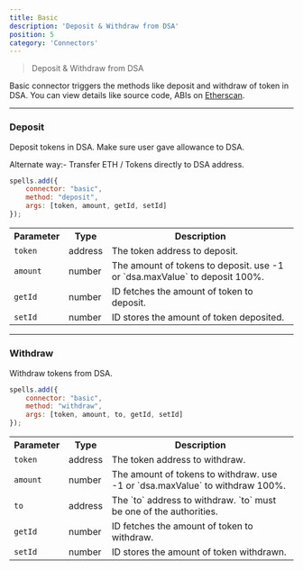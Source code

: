 ```yaml
---
title: Basic
description: 'Deposit & Withdraw from DSA'
position: 5
category: 'Connectors'
---
```

> Deposit & Withdraw from DSA

Basic connector triggers the methods like deposit and withdraw of token in DSA. You can view details like source code, ABIs on [Etherscan](https://etherscan.io/address/0x9370236a085A99Aa359f4bD2f0424b8c3bf25C99#code).

---

### Deposit

Deposit tokens in DSA. Make sure user gave allowance to DSA.

Alternate way:- Transfer ETH / Tokens directly to DSA address.

```javascript
spells.add({
    connector: "basic",
    method: "deposit",
    args: [token, amount, getId, setId]
});
```

<table class="table">
  <tr>
    <th>Parameter</th>
    <th>Type</th> 
    <th>Description</th>
  </tr>
  <tr>
    <td><code>token</code></td>
    <td>address</td>
    <td>The token address to deposit.</td>
  <tr>
  <tr>
    <td><code>amount</code></td>
    <td>number</td>
    <td>The amount of tokens to deposit. use -1 or `dsa.maxValue` to deposit 100%.</td>
  <tr>
  <tr>
    <td><code>getId</code></td>
    <td>number</td>
    <td>ID fetches the amount of token to deposit.</td>
  <tr>
  <tr>
    <td><code>setId</code></td>
    <td>number</td>
    <td>ID stores the amount of token deposited.</td>
  <tr>
</table>

---

### Withdraw

Withdraw tokens from DSA.

```javascript
spells.add({
    connector: "basic",
    method: "withdraw",
    args: [token, amount, to, getId, setId]
});
```

<table class="table">
  <tr>
    <th>Parameter</th>
    <th>Type</th> 
    <th>Description</th>
  </tr>
  <tr>
    <td><code>token</code></td>
    <td>address</td>
    <td>The token address to withdraw.</td>
  <tr>
  <tr>
    <td><code>amount</code></td>
    <td>number</td>
    <td>The amount of tokens to withdraw. use -1 or `dsa.maxValue` to withdraw 100%.</td>
  <tr>
  <tr>
    <td><code>to</code></td>
    <td>address</td>
    <td>The `to` address to withdraw. `to` must be one of the authorities.</td>
  <tr>
  <tr>
    <td><code>getId</code></td>
    <td>number</td>
    <td>ID fetches the amount of token to withdraw.</td>
  <tr>
  <tr>
    <td><code>setId</code></td>
    <td>number</td>
    <td>ID stores the amount of token withdrawn.</td>
  <tr>
</table>
